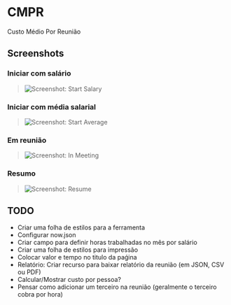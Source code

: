 # CMPR

Custo Médio Por Reunião

## Screenshots

### Iniciar com salário

> ![Screenshot: Start Salary](https://github.com/dotenorio/cmpr/blob/master/screenshots/start-salary.png)

### Iniciar com média salarial

> ![Screenshot: Start Average](https://github.com/dotenorio/cmpr/blob/master/screenshots/start-average.png)

### Em reunião

> ![Screenshot: In Meeting](https://github.com/dotenorio/cmpr/blob/master/screenshots/in-meeting.png)

### Resumo

> ![Screenshot: Resume](https://github.com/dotenorio/cmpr/blob/master/screenshots/resume.png)

## TODO

- Criar uma folha de estilos para a ferramenta
- Configurar now.json
- Criar campo para definir horas trabalhadas no mês por salário
- Criar uma folha de estilos para impressão
- Colocar valor e tempo no titulo da paǵina
- Relatório: Criar recurso para baixar relatório da reunião (em JSON, CSV ou PDF)
- Calcular/Mostrar custo por pessoa?
- Pensar como adicionar um terceiro na reunião (geralmente o terceiro cobra por hora)
